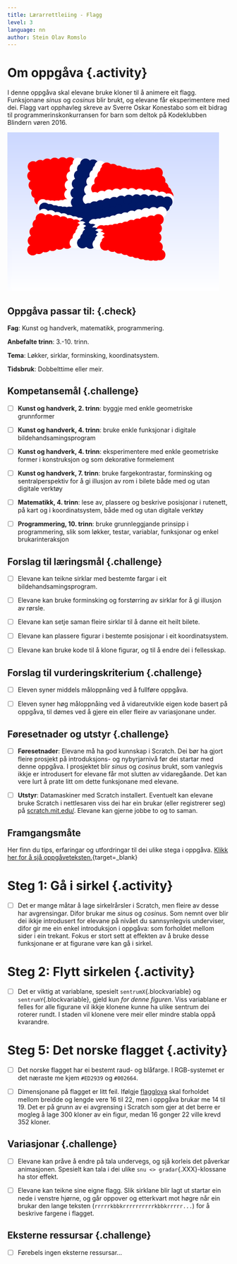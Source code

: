 ```yaml
---
title: Lærarrettleiing - Flagg
level: 3
language: nn
author: Stein Olav Romslo
---
```



# Om oppgåva {.activity}

I denne oppgåva skal elevane bruke kloner til å animere eit flagg. Funksjonane
*sinus* og *cosinus* blir brukt, og elevane får eksperimentere med dei. Flagg
vart opphavleg skreve av Sverre Oskar Konestabo som eit bidrag til
programmerinskonkurransen for barn som deltok på Kodeklubben Blindern vøren
2016.

![Bilete av det norske flagget som vaiar i vinden](flagg.png)

## Oppgåva passar til: {.check}

__Fag__: Kunst og handverk, matematikk, programmering.

__Anbefalte trinn__: 3.-10. trinn.

__Tema__: Løkker, sirklar, forminsking, koordinatsystem.

__Tidsbruk__: Dobbelttime eller meir.

## Kompetansemål {.challenge}

- [ ] __Kunst og handverk, 2. trinn__: byggje med enkle geometriske grunnformer

- [ ] __Kunst og handverk, 4. trinn__: bruke enkle funksjonar i digitale
  bildehandsamingsprogram

- [ ] __Kunst og handverk, 4. trinn__: eksperimentere med enkle geometriske
  former i konstruksjon og som dekorative formelement

- [ ] __Kunst og handverk, 7. trinn__: bruke fargekontrastar, forminsking og
  sentralperspektiv for å gi illusjon av rom i bilete både med og utan digitale
  verktøy

- [ ] __Matematikk, 4. trinn__: lese av, plassere og beskrive posisjonar i
  rutenett, på kart og i koordinatsystem, både med og utan digitale verktøy

- [ ] __Programmering, 10. trinn__: bruke grunnleggjande prinsipp i
  programmering, slik som løkker, testar, variablar, funksjonar og enkel
  brukarinteraksjon

## Forslag til læringsmål {.challenge}

- [ ] Elevane kan teikne sirklar med bestemte fargar i eit
  bildehandsamingsprogram.

- [ ] Elevane kan bruke forminsking og forstørring av sirklar for å gi illusjon
  av rørsle.

- [ ] Elevane kan setje saman fleire sirklar til å danne eit heilt bilete.

- [ ] Elevane kan plassere figurar i bestemte posisjonar i eit koordinatsystem.

- [ ] Elevane kan bruke kode til å klone figurar, og til å endre dei i
  fellesskap.

## Forslag til vurderingskriterium {.challenge}

- [ ] Eleven syner middels måloppnåing ved å fullføre oppgåva.

- [ ] Eleven syner høg måloppnåing ved å vidareutvikle eigen kode basert på
oppgåva, til dømes ved å gjere ein eller fleire av variasjonane under.

## Føresetnader og utstyr {.challenge}

- [ ] __Føresetnader__: Elevane må ha god kunnskap i Scratch. Dei bør ha gjort
  fleire prosjekt på introduksjons- og nybyrjarnivå før dei startar med denne
  oppgåva. I prosjektet blir *sinus* og *cosinus* brukt, som vanlegvis ikkje er
  introdusert for elevane får mot slutten av vidaregåande. Det kan vere lurt å
  prate litt om dette funksjonane med elevane.

- [ ] __Utstyr__: Datamaskiner med Scratch installert. Eventuelt kan elevane
  bruke Scratch i nettlesaren viss dei har ein brukar (eller registrerer seg) på
  [scratch.mit.edu/](https://scratch.mit.edu/). Elevane kan gjerne jobbe to og
  to saman.

## Framgangsmåte

Her finn du tips, erfaringar og utfordringar til dei ulike stega i oppgåva.
[Klikk her for å sjå oppgåveteksten.](../flagg/flagg_nn.html){target=_blank}


# Steg 1: Gå i sirkel {.activity}

- [ ] Det er mange måtar å lage sirkelrårsler i Scratch, men fleire av desse har
  avgrensingar. Difor brukar me *sinus* og *cosinus*. Som nemnt over blir dei
  ikkje introdusert for elevane på nivået du sannsynlegvis underviser, difor gir
  me ein enkel introduksjon i oppgåva: som forholdet mellom sider i ein trekant.
  Fokus er stort sett at effekten av å bruke desse funksjonane er at figurane
  vøre kan gå i sirkel.


# Steg 2: Flytt sirkelen {.activity}

- [ ] Det er viktig at variablane, spesielt `sentrumX`{.blockvariable} og
  `sentrumY`{.blockvariable}, gjeld kun *for denne figuren*. Viss variablane er
  felles for alle figurane vil ikkje klonene kunne ha ulike sentrum dei roterer
  rundt. I staden vil klonene vere meir eller mindre stabla oppå kvarandre.


# Steg 5: Det norske flagget {.activity}

- [ ] Det norske flagget har ei bestemt raud- og blåfarge. I RGB-systemet er det
  næraste me kjem `#ED2939` og `#002664`.

- [ ] Dimensjonane på flagget er litt feil. Ifølgje
  [flagglova](https://lovdata.no/dokument/NL/lov/1898-12-10-1) skal forholdet
  mellom breidde og lengde vere 16 til 22, men i oppgåva brukar me 14 til 19.
  Det er på grunn av ei avgrensing i Scratch som gjer at det berre er mogleg å
  lage 300 kloner av ein figur, medan 16 gonger 22 ville krevd 352 kloner.

## Variasjonar {.challenge}

- [ ] Elevane kan pråve å endre på tala undervegs, og sjå korleis det påverkar
  animasjonen. Spesielt kan tala i dei ulike `snu <> gradar`{.XXX}-klossane ha
  stor effekt.

- [ ] Elevane kan teikne sine eigne flagg. Slik sirklane blir lagt ut startar
  ein nede i venstre hjørne, og går oppover og etterkvart mot høgre når ein
  brukar den lange teksten (`rrrrrkbbkrrrrrrrrrrkbbkrrrrr...`) for å beskrive
  fargene i flagget.

## Eksterne ressursar {.challenge}

- [ ] Førebels ingen eksterne ressursar...
